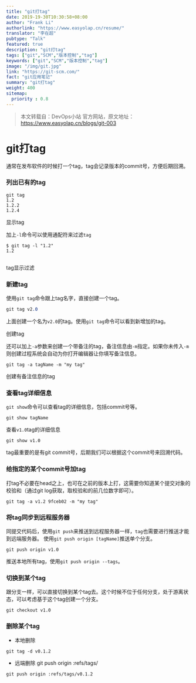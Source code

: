 ```yaml
---
title: "git打tag"
date: 2019-19-30T10:30:58+08:00
author: "Frank Li"
authorlink: "https://www.easyolap.cn/resume/"
translator: "李在超"
pubtype: "Talk"
featured: true
description: "git打tag"
tags: ["git","SCM","版本控制","tag"]
keywords: ["git","SCM","版本控制","tag"]
image: "/img/git.jpg"
link: "https://git-scm.com/"
fact: "git应用笔记"
summary: "git打tag"
weight: 400
sitemap:
  priority : 0.8
---
```


> 本文转载自：DevOps小站 官方网站，原文地址：https://www.easyolap.cn/blogs/git-003

# git打tag

通常在发布软件的时候打一个tag，tag会记录版本的commit号，方便后期回溯。

### 列出已有的tag

```
git tag
1.2
1.2.2
1.2.4

```

显示tag

加上`-l`命令可以使用通配符来过滤`tag`

```
$ git tag -l "1.2"                                                     
1.2                                                                 
 
```

tag显示过滤



### 新建tag

使用`git tag`命令跟上tag名字，直接创建一个tag。

```css
git tag v2.0
```
上面创建一个名为`v2.0`的tag。使用`git tag`命令可以看到新增加的tag。

创建tag

还可以加上`-a`参数来创建一个带备注的tag，备注信息由`-m`指定。如果你未传入`-m`则创建过程系统会自动为你打开编辑器让你填写备注信息。

```
git tag -a tagName -m "my tag"
```



创建有备注信息的tag

### 查看tag详细信息

`git show`命令可以查看tag的详细信息，包括commit号等。

```
git show tagName
```

查看`v1.0`tag的详细信息
```
git show v1.0
```



tag最重要的是有git commit号，后期我们可以根据这个commit号来回溯代码。

### 给指定的某个commit号加tag

打tag不必要在head之上，也可在之前的版本上打，这需要你知道某个提交对象的校验和（通过git log获取，取校验和的前几位数字即可）。

```
git tag -a v1.2 9fceb02 -m "my tag"
```

### 将tag同步到远程服务器

同提交代码后，使用`git push`来推送到远程服务器一样，`tag`也需要进行推送才能到远端服务器。
使用`git push origin [tagName]`推送单个分支。

```
git push origin v1.0
```

推送本地所有tag，使用`git push origin --tags`。

### 切换到某个tag

跟分支一样，可以直接切换到某个tag去。这个时候不位于任何分支，处于游离状态，可以考虑基于这个tag创建一个分支。

```
git checkout v1.0
```

### 删除某个tag

- 本地删除

```
git tag -d v0.1.2 
```

- 远端删除
  git push origin :refs/tags/<tagName>

```
git push origin :refs/tags/v0.1.2
```

